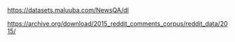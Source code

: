 https://datasets.maluuba.com/NewsQA/dl

https://archive.org/download/2015_reddit_comments_corpus/reddit_data/2015/


